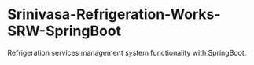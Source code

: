 # Srinivasa-Refrigeration-Works-SRW-SpringBoot
Refrigeration services management system functionality with SpringBoot.
